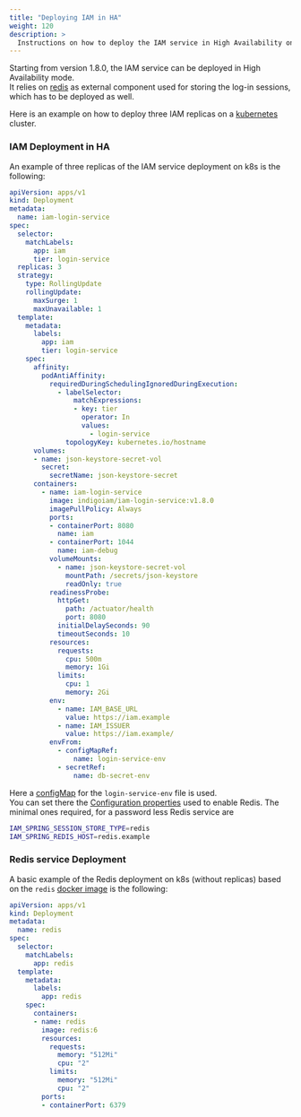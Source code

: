 ```yaml
---
title: "Deploying IAM in HA"
weight: 120
description: >
  Instructions on how to deploy the IAM service in High Availability on k8s
---
```


Starting from version 1.8.0, the IAM service can be deployed in High Availability mode.  
It relies on [redis] as external component used for storing the
log-in sessions, which has to be deployed as well.

Here is an example on how to deploy three IAM replicas on a [kubernetes] cluster.

### IAM Deployment in HA

An example of three replicas of the IAM service deployment on k8s is the following:

```yaml
apiVersion: apps/v1
kind: Deployment
metadata:
  name: iam-login-service
spec:
  selector:
    matchLabels:
      app: iam
      tier: login-service
  replicas: 3
  strategy:
    type: RollingUpdate
    rollingUpdate:
      maxSurge: 1
      maxUnavailable: 1
  template:
    metadata:
      labels:
        app: iam
        tier: login-service
    spec:
      affinity:
        podAntiAffinity:
          requiredDuringSchedulingIgnoredDuringExecution:
            - labelSelector:
                matchExpressions: 
                - key: tier
                  operator: In
                  values:
                    - login-service
              topologyKey: kubernetes.io/hostname
      volumes:
      - name: json-keystore-secret-vol
        secret:
          secretName: json-keystore-secret
      containers:
        - name: iam-login-service
          image: indigoiam/iam-login-service:v1.8.0
          imagePullPolicy: Always
          ports:
          - containerPort: 8080
            name: iam
          - containerPort: 1044
            name: iam-debug
          volumeMounts:
            - name: json-keystore-secret-vol
              mountPath: /secrets/json-keystore
              readOnly: true
          readinessProbe:
            httpGet:
              path: /actuator/health
              port: 8080
            initialDelaySeconds: 90
            timeoutSeconds: 10
          resources:
            requests:
              cpu: 500m
              memory: 1Gi
            limits:
              cpu: 1
              memory: 2Gi
          env:
            - name: IAM_BASE_URL
              value: https://iam.example
            - name: IAM_ISSUER
              value: https://iam.example/
          envFrom:
            - configMapRef:
                name: login-service-env
            - secretRef:
                name: db-secret-env
```

Here a [configMap][config-map] for the `login-service-env` file is used.  
You can set there the [Configuration properties](../../../reference/configuration/#redis-configuration)
used to enable Redis. The minimal ones required, for a password less Redis service are

```bash
IAM_SPRING_SESSION_STORE_TYPE=redis
IAM_SPRING_REDIS_HOST=redis.example
```

### Redis service Deployment

A basic example of the Redis deployment on k8s (without replicas)
based on the `redis` [docker image](https://hub.docker.com/_/redis) is the following:

```yaml
apiVersion: apps/v1
kind: Deployment
metadata:
  name: redis
spec:
  selector:
    matchLabels:
      app: redis
  template:
    metadata:
      labels:
        app: redis
    spec:
      containers:
      - name: redis
        image: redis:6
        resources:
          requests:
            memory: "512Mi"
            cpu: "2"
          limits:
            memory: "512Mi"
            cpu: "2"
        ports:
        - containerPort: 6379
```

[redis]: https://redis.io/
[kubernetes]: https://kubernetes.io/
[config-map]: https://kubernetes.io/docs/concepts/configuration/configmap/